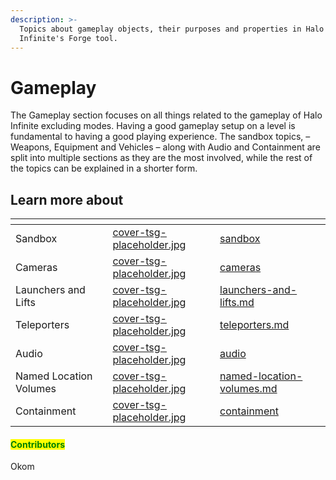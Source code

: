 ```yaml
---
description: >-
  Topics about gameplay objects, their purposes and properties in Halo
  Infinite's Forge tool.
---
```


# Gameplay

The Gameplay section focuses on all things related to the gameplay of Halo Infinite excluding modes. Having a good gameplay setup on a level is fundamental to having a good playing experience. The sandbox topics, – Weapons, Equipment and Vehicles – along with Audio and Containment are split into multiple sections as they are the most involved, while the rest of the topics can be explained in a shorter form.



## Learn more about

<table data-view="cards"><thead><tr><th></th><th data-hidden data-card-cover data-type="files"></th><th data-hidden data-card-target data-type="content-ref"></th></tr></thead><tbody><tr><td>Sandbox</td><td><a href="../../.gitbook/assets/cover-tsg-placeholder.jpg">cover-tsg-placeholder.jpg</a></td><td><a href="sandbox/">sandbox</a></td></tr><tr><td>Cameras</td><td><a href="../../.gitbook/assets/cover-tsg-placeholder.jpg">cover-tsg-placeholder.jpg</a></td><td><a href="cameras/">cameras</a></td></tr><tr><td>Launchers and Lifts</td><td><a href="../../.gitbook/assets/cover-tsg-placeholder.jpg">cover-tsg-placeholder.jpg</a></td><td><a href="launchers-and-lifts.md">launchers-and-lifts.md</a></td></tr><tr><td>Teleporters</td><td><a href="../../.gitbook/assets/cover-tsg-placeholder.jpg">cover-tsg-placeholder.jpg</a></td><td><a href="teleporters.md">teleporters.md</a></td></tr><tr><td>Audio</td><td><a href="../../.gitbook/assets/cover-tsg-placeholder.jpg">cover-tsg-placeholder.jpg</a></td><td><a href="audio/">audio</a></td></tr><tr><td>Named Location Volumes</td><td><a href="../../.gitbook/assets/cover-tsg-placeholder.jpg">cover-tsg-placeholder.jpg</a></td><td><a href="named-location-volumes.md">named-location-volumes.md</a></td></tr><tr><td>Containment</td><td><a href="../../.gitbook/assets/cover-tsg-placeholder.jpg">cover-tsg-placeholder.jpg</a></td><td><a href="containment/">containment</a></td></tr></tbody></table>



#### <mark style="color:green;">Contributors</mark>

Okom
